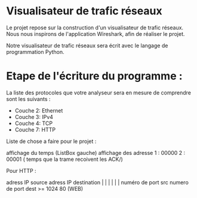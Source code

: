 ﻿# Visualisateur de trafic réseaux

Le projet repose sur la construction d'un visualisateur de trafic réseaux. Nous nous inspirons de l'application Wireshark, afin de réaliser le projet. 

Notre visualisateur de trafic réseaux sera écrit avec le langage de programmation Python. 

# Etape de l'écriture du programme : 
La liste des protocoles que votre analyseur sera en mesure de comprendre sont les
suivants :
- Couche 2: Ethernet
- Couche 3: IPv4
- Couche 4: TCP
- Couche 7: HTTP



Liste de chose a faire pour le projet : 

affichage du temps (ListBox gauche)                                          affichage des adresse 
1 : 00000 
2 : 00001 ( temps que la trame recoivent les ACK/)


Pour HTTP : 

adress IP source         adress IP destination
        |                           |
        |                           |
        |                           |
numéro de port src          numero de port dest 
    >= 1024                         80 (WEB)